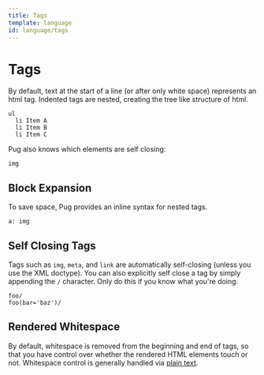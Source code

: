 ```yaml
---
title: Tags
template: language
id: language/tags
---
```


# Tags

By default, text at the start of a line (or after only white space) represents an html tag.  Indented tags are nested, creating the tree like structure of html.

```pug-preview
ul
  li Item A
  li Item B
  li Item C
```

Pug also knows which elements are self closing:

```pug-preview
img
```

## Block Expansion

To save space, Pug provides an inline syntax for nested tags.

```pug-preview
a: img
```

## Self Closing Tags

Tags such as `img`, `meta`, and `link` are automatically self-closing (unless you use the XML doctype).  You can also explicitly self close a tag by simply appending the `/` character.  Only do this if you know what you're doing.

```pug-preview
foo/
foo(bar='baz')/
```

## Rendered Whitespace

By default, whitespace is removed from the beginning and end of tags, so that you have control over whether the rendered HTML elements touch or not. Whitespace control is generally handled via [plain text](plain-text.html#whitespace-control).
